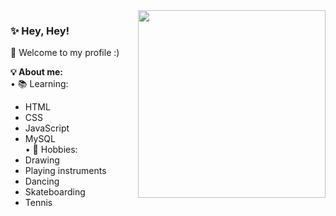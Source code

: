
<img src = "https://c.tenor.com/FgvsLn867wQAAAAj/a-chan-hololive-walfie.gif" width = "300px" align = "right">

### ✨ Hey, Hey!

👻 Welcome to my profile :) <br>

**💡 About me:** <br>
• 📚 Learning: 
  - HTML <br>
  - CSS <br>
  - JavaScript <br>
  - MySQL <br>
• 🎨 Hobbies: 
  - Drawing
  - Playing instruments
  - Dancing
  - Skateboarding
  - Tennis


<!--
**ryan-miyazato/ryan-miyazato** is a ✨ _special_ ✨ repository because its `README.md` (this file) appears on your GitHub profile.

Here are some ideas to get you started:

- 🔭 I’m currently working on ...
- 🌱 I’m currently learning ...
- 👯 I’m looking to collaborate on ...
- 🤔 I’m looking for help with ...
- 💬 Ask me about ...
- 📫 How to reach me: ...
- 😄 Pronouns: ...
- ⚡ Fun fact: ...
-->
